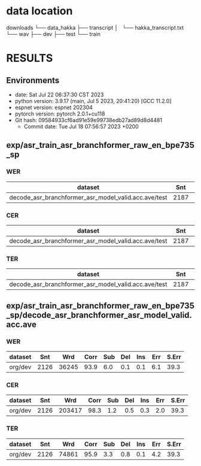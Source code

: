 # data location
downloads
└── data_hakka
    ├── transcript
    │   └── hakka_transcript.txt
    └── wav
        ├── dev
        ├── test
        └── train


# RESULTS
## Environments
- date: Sat Jul 22 06:37:30 CST 2023
- python version: 3.9.17 (main, Jul  5 2023, 20:41:20)  [GCC 11.2.0]
- espnet version: espnet 202304
- pytorch version: pytorch 2.0.1+cu118
- Git hash: 09584933cf6ad91e59e99738edb27ad89d8d4481
  - Commit date: Tue Jul 18 07:56:57 2023 +0200

## exp/asr_train_asr_branchformer_raw_en_bpe735_sp
### WER

|dataset|Snt|Wrd|Corr|Sub|Del|Ins|Err|S.Err|
|---|---|---|---|---|---|---|---|---|
|decode_asr_branchformer_asr_model_valid.acc.ave/test|2187|37456|93.8|5.9|0.3|0.1|6.3|45.1|

### CER

|dataset|Snt|Wrd|Corr|Sub|Del|Ins|Err|S.Err|
|---|---|---|---|---|---|---|---|---|
|decode_asr_branchformer_asr_model_valid.acc.ave/test|2187|210487|98.1|1.4|0.6|0.3|2.3|45.1|

### TER

|dataset|Snt|Wrd|Corr|Sub|Del|Ins|Err|S.Err|
|---|---|---|---|---|---|---|---|---|
|decode_asr_branchformer_asr_model_valid.acc.ave/test|2187|77036|96.1|3.3|0.5|0.1|4.0|45.1|

## exp/asr_train_asr_branchformer_raw_en_bpe735_sp/decode_asr_branchformer_asr_model_valid.acc.ave
### WER

|dataset|Snt|Wrd|Corr|Sub|Del|Ins|Err|S.Err|
|---|---|---|---|---|---|---|---|---|
|org/dev|2126|36245|93.9|6.0|0.1|0.1|6.1|39.3|

### CER

|dataset|Snt|Wrd|Corr|Sub|Del|Ins|Err|S.Err|
|---|---|---|---|---|---|---|---|---|
|org/dev|2126|203417|98.3|1.2|0.5|0.3|2.0|39.3|

### TER

|dataset|Snt|Wrd|Corr|Sub|Del|Ins|Err|S.Err|
|---|---|---|---|---|---|---|---|---|
|org/dev|2126|74861|95.9|3.3|0.8|0.1|4.2|39.3|
